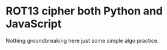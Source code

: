 # ROT13 cipher both Python and JavaScript

Nothing groundbreaking here just some simple algo practice.
